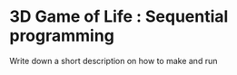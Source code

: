 3D Game of Life : Sequential programming
===============

Write down a short description on how to make and run
